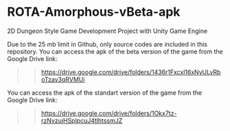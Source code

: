 # ROTA-Amorphous-vBeta-apk
2D Dungeon Style Game Development Project with Unity Game Engine

Due to the 25 mb limit in Github, only source codes are included in this repository. 
You can access the apk of the beta version of the game from the Google Drive link:
>> https://drive.google.com/drive/folders/1436r1Fxcxl16xNyULyRboTzav3qRVMUi

You can access the apk of the standart version of the game from the Google Drive link:
>> https://drive.google.com/drive/folders/1Okx7tz-rzNvzuiHSplpcuJ4tlhtssmJZ


